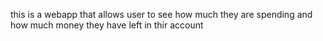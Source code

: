 this is a webapp that allows user to see how much they are spending and how much money they have left in thir account

